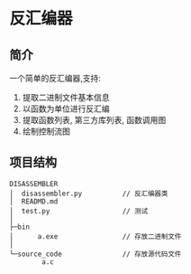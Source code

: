 # 反汇编器

## 简介

一个简单的反汇编器,支持:

1. 提取二进制文件基本信息
2. 以函数为单位进行反汇编
3. 提取函数列表, 第三方库列表, 函数调用图
4. 绘制控制流图

## 项目结构

```
DISASSEMBLER
│  disassembler.py          // 反汇编器类
│  READMD.md
│  test.py                  // 测试
│
├─bin
│      a.exe                // 存放二进制文件
│       
└─source_code               // 存放源代码文件
        a.c
```